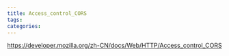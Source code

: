```yaml
---
title: Access_control_CORS
tags:
categories:
---
```

https://developer.mozilla.org/zh-CN/docs/Web/HTTP/Access_control_CORS